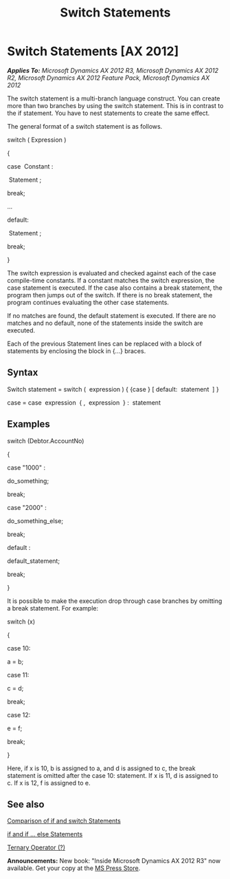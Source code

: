 ﻿---
title: Switch Statements
TOCTitle: Switch Statements
ms:assetid: 5bfdc5d6-2a4c-4ba8-8602-74d727ae9c42
ms:mtpsurl: https://msdn.microsoft.com/en-us/library/Aa607181(v=AX.60)
ms:contentKeyID: 35244394
ms.date: 05/18/2015
mtps_version: v=AX.60
---

# Switch Statements [AX 2012]


_**Applies To:** Microsoft Dynamics AX 2012 R3, Microsoft Dynamics AX 2012 R2, Microsoft Dynamics AX 2012 Feature Pack, Microsoft Dynamics AX 2012_

The switch statement is a multi-branch language construct. You can create more than two branches by using the switch statement. This is in contrast to the if statement. You have to nest statements to create the same effect.

The general format of a switch statement is as follows.

switch ( Expression )

{

case  Constant :

 Statement ;

break;

...

default:

 Statement ;

break;

}

The switch expression is evaluated and checked against each of the case compile-time constants. If a constant matches the switch expression, the case statement is executed. If the case also contains a break statement, the program then jumps out of the switch. If there is no break statement, the program continues evaluating the other case statements.

If no matches are found, the default statement is executed. If there are no matches and no default, none of the statements inside the switch are executed.

Each of the previous Statement lines can be replaced with a block of statements by enclosing the block in {...} braces.

## Syntax

Switch statement = switch (  expression ) { {case } \[ default:  statement  \] }

case = case  expression  { ,  expression  } :  statement

## Examples

switch (Debtor.AccountNo)

{

case "1000" :

do\_something;

break;

case "2000" :

do\_something\_else;

break;

default :

default\_statement;

break;

}

It is possible to make the execution drop through case branches by omitting a break statement. For example:

switch (x)

{

case 10:

a = b;

case 11:

c = d;

break;

case 12:

e = f;

break;

}

Here, if x is 10, b is assigned to a, and d is assigned to c, the break statement is omitted after the case 10: statement. If x is 11, d is assigned to c. If x is 12, f is assigned to e.

## See also

[Comparison of if and switch Statements](comparison-of-if-and-switch-statements.md)

[if and if ... else Statements](if-and-if-else-statements.md)

[Ternary Operator (?)](ternary-operator.md)

  
**Announcements:** New book: "Inside Microsoft Dynamics AX 2012 R3" now available. Get your copy at the [MS Press Store](https://www.microsoftpressstore.com/store/inside-microsoft-dynamics-ax-2012-r3-9780735685109).

